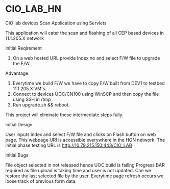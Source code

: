 # CIO_LAB_HN
CIO lab devices Scan Application using Servlets


This application will cater the scan and flashing of all CEP based devices in 11.1.205.X network

Initial Reqirement

1. On a web hosted URL provide Index no and select F/W file to upgrade the F/W.

Advantage:

1. Everytime we build F/W we have to copy F/W built from DEV1 to testbed 11.1.205.X VM's.
2. Connect to devices UOC/CN100 using WinSCP and then copy the file using SSH in /tmp
3. Run upgrade.sh && reboot.

This project will eliminate these intermediate steps fully.


Initial Design

User inputs index and select F/W file and clicks on Flash button on web page.
This webpage URI is accessible everywhere in the HON network. 
The initial phase testing URL is http://10.79.215.150:443/CIO_LAB

Initial Bugs

File object selected in not released hence UOC build is failing
Progress BAR required as file upload is taking time and user is not updated.
Can we restore the last selected file by the user. Everytime page refresh occurs we loose track of previous form data.



